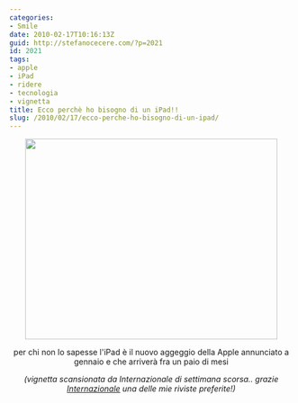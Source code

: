 ```yaml
---
categories:
- Smile
date: 2010-02-17T10:16:13Z
guid: http://stefanocecere.com/?p=2021
id: 2021
tags:
- apple
- iPad
- ridere
- tecnologia
- vignetta
title: Ecco perchè ho bisogno di un iPad!!
slug: /2010/02/17/ecco-perche-ho-bisogno-di-un-ipad/
---
```


<p style="text-align: center">
  <a href="http://stefanocecere.com/wp-content/uploads/sites/3/2010/02/ipad.jpg"><img class="aligncenter size-full wp-image-2022" title="ipad" src="http://stefanocecere.com/wp-content/uploads/sites/3/2010/02/ipad.jpg" alt="" width="448" height="357" srcset="http://stefanocecere.com/wp-content/uploads/sites/3/2010/02/ipad.jpg 640w, http://stefanocecere.com/wp-content/uploads/sites/3/2010/02/ipad-300x239.jpg 300w" sizes="(max-width: 448px) 100vw, 448px" /></a><em></em>
</p>

<p style="text-align: center">
  per chi non lo sapesse l'iPad è il nuovo aggeggio della Apple annunciato a gennaio e che arriverà fra un paio di mesi
</p>

<p style="text-align: center">
  <em>(vignetta scansionata da Internazionale di settimana scorsa.. grazie </em><a href="http://www.internazionale.it"><em>Internazionale</em></a><em> una delle mie riviste preferite!)</em>
</p>